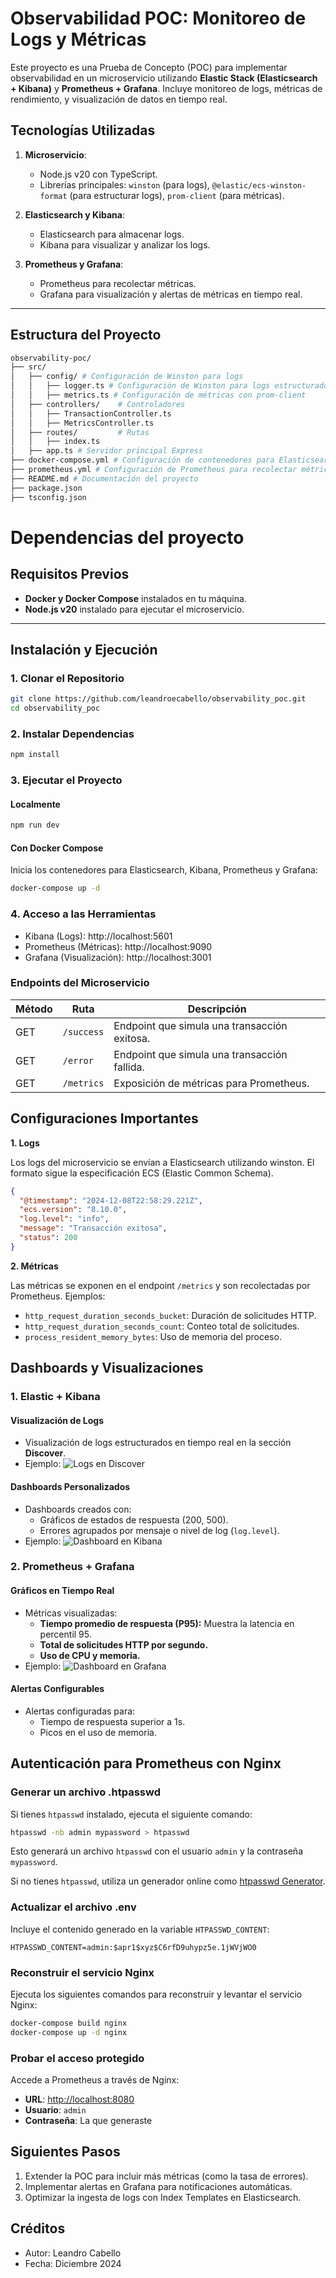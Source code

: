 # Observabilidad POC: Monitoreo de Logs y Métricas

Este proyecto es una Prueba de Concepto (POC) para implementar observabilidad en un microservicio utilizando **Elastic Stack (Elasticsearch + Kibana)** y **Prometheus + Grafana**. Incluye monitoreo de logs, métricas de rendimiento, y visualización de datos en tiempo real.

## **Tecnologías Utilizadas**

1. **Microservicio**:
   - Node.js v20 con TypeScript.
   - Librerías principales: `winston` (para logs), `@elastic/ecs-winston-format` (para estructurar logs), `prom-client` (para métricas).

2. **Elasticsearch y Kibana**:
   - Elasticsearch para almacenar logs.
   - Kibana para visualizar y analizar los logs.

3. **Prometheus y Grafana**:
   - Prometheus para recolectar métricas.
   - Grafana para visualización y alertas de métricas en tiempo real.

---

## **Estructura del Proyecto**

``` bash
observability-poc/ 
├── src/
│   ├── config/ # Configuración de Winston para logs
│   │   ├── logger.ts # Configuración de Winston para logs estructurados 
│   │   ├── metrics.ts # Configuración de métricas con prom-client
│   ├── controllers/    # Controladores
│   │   ├── TransactionController.ts
│   │   ├── MetricsController.ts
│   ├── routes/         # Rutas 
│   │   ├── index.ts
│   ├── app.ts # Servidor principal Express 
├── docker-compose.yml # Configuración de contenedores para Elasticsearch, Kibana, Prometheus y Grafana 
├── prometheus.yml # Configuración de Prometheus para recolectar métricas 
├── README.md # Documentación del proyecto 
├── package.json
├── tsconfig.json
```

# Dependencias del proyecto

## **Requisitos Previos**

- **Docker y Docker Compose** instalados en tu máquina.
- **Node.js v20** instalado para ejecutar el microservicio.

---

## **Instalación y Ejecución**

### **1. Clonar el Repositorio**
```bash
git clone https://github.com/leandroecabello/observability_poc.git
cd observability_poc
```
### **2. Instalar Dependencias**
```bash
npm install
```
### **3. Ejecutar el Proyecto**
#### **Localmente**
```bash
npm run dev
```
#### **Con Docker Compose**
Inicia los contenedores para Elasticsearch, Kibana, Prometheus y Grafana:

```bash
docker-compose up -d
```
### **4. Acceso a las Herramientas**
- Kibana (Logs): http://localhost:5601
- Prometheus (Métricas): http://localhost:9090
- Grafana (Visualización): http://localhost:3001

### **Endpoints del Microservicio**
| **Método** | **Ruta**    | **Descripción**                                  |
|------------|-------------|--------------------------------------------------|
| GET        | `/success`  | Endpoint que simula una transacción exitosa.     |
| GET        | `/error`    | Endpoint que simula una transacción fallida.     |
| GET        | `/metrics`  | Exposición de métricas para Prometheus.          |

## **Configuraciones Importantes**
**1. Logs**

Los logs del microservicio se envían a Elasticsearch utilizando winston. El formato sigue la especificación ECS (Elastic Common Schema).

```json
{
  "@timestamp": "2024-12-08T22:58:29.221Z",
  "ecs.version": "8.10.0",
  "log.level": "info",
  "message": "Transacción exitosa",
  "status": 200
}
```

**2. Métricas**

Las métricas se exponen en el endpoint `/metrics` y son recolectadas por Prometheus. Ejemplos:

- `http_request_duration_seconds_bucket`: Duración de solicitudes HTTP.
- `http_request_duration_seconds_count`: Conteo total de solicitudes.
- `process_resident_memory_bytes`: Uso de memoria del proceso.

## **Dashboards y Visualizaciones**

### **1. Elastic + Kibana**

#### **Visualización de Logs**
- Visualización de logs estructurados en tiempo real en la sección **Discover**.
- Ejemplo:
  ![Logs en Discover](images\discover_section.png)

#### **Dashboards Personalizados**
- Dashboards creados con:
  - Gráficos de estados de respuesta (200, 500).
  - Errores agrupados por mensaje o nivel de log (`log.level`).
- Ejemplo:
  ![Dashboard en Kibana](images\graphic.png)

### **2. Prometheus + Grafana**

#### **Gráficos en Tiempo Real**
- Métricas visualizadas:
  - **Tiempo promedio de respuesta (P95):** Muestra la latencia en percentil 95.
  - **Total de solicitudes HTTP por segundo.**
  - **Uso de CPU y memoria.**
- Ejemplo:
  ![Dashboard en Grafana](images\my_graphana_dashboard.png)

#### **Alertas Configurables**
- Alertas configuradas para:
  - Tiempo de respuesta superior a 1s.
  - Picos en el uso de memoria.

## **Autenticación para Prometheus con Nginx**

### **Generar un archivo .htpasswd**
Si tienes `htpasswd` instalado, ejecuta el siguiente comando:

```bash
htpasswd -nb admin mypassword > htpasswd
```

Esto generará un archivo `htpasswd` con el usuario `admin` y la contraseña `mypassword`.

Si no tienes `htpasswd`, utiliza un generador online como [htpasswd Generator](https://www.htaccesstools.com/htpasswd-generator/).

### **Actualizar el archivo .env**
Incluye el contenido generado en la variable `HTPASSWD_CONTENT`:

```env
HTPASSWD_CONTENT=admin:$apr1$xyz$C6rfD9uhypz5e.1jWVjWO0
```

### **Reconstruir el servicio Nginx**
Ejecuta los siguientes comandos para reconstruir y levantar el servicio Nginx:

```bash
docker-compose build nginx
docker-compose up -d nginx
```

### **Probar el acceso protegido**
Accede a Prometheus a través de Nginx:

- **URL**: [http://localhost:8080](http://localhost:8080)
- **Usuario**: `admin`
- **Contraseña**: La que generaste


## **Siguientes Pasos**
1. Extender la POC para incluir más métricas (como la tasa de errores).
2. Implementar alertas en Grafana para notificaciones automáticas.
3. Optimizar la ingesta de logs con Index Templates en Elasticsearch.

## **Créditos**
- Autor: Leandro Cabello
- Fecha: Diciembre 2024